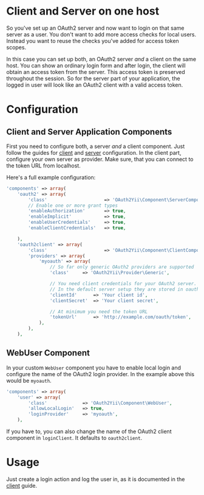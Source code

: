 Client and Server on one host
=============================

So you've set up an OAuth2 server and now want to login on that same server as a user.
You don't want to add more access checks for local users. Instead you want to reuse
the checks you've added for access token scopes.

In this case you can set up both, an OAuth2 server *and* a client on the same host.
You can show an ordinary login form and after login, the client will obtain an access
token from the server. This access token is preserved throughout the session. So for
the server part of your application, the logged in user will look like an OAuth2 client
with a valid access token.

# Configuration

## Client and Server Application Components

First you need to configure both, a server *and* a client component. Just follow the
guides for [client](client.md) and [server](server.md) configuration. In the client
part, configure your own server as provider. Make sure, that you can connect to the
token URL from localhost.

Here's a full example configuration:

```php
'components' => array(
    'oauth2' => array(
        'class'                     => 'OAuth2Yii\Component\ServerComponent',
        // Enable one or more grant types
        'enableAuthorization'       => true,
        'enableImplicit'            => true,
        'enableUserCredentials'     => true,
        'enableClientCredentials'   => true,

    ),
    'oauth2client' => array(
        'class'                     => 'OAuth2Yii\Component\ClientComponent',
        'providers' => array(
            'myoauth' => array(
                // So far only generic OAuth2 providers are supported
                'class'     => 'OAuth2Yii\Provider\Generic',

                // You need client credentials for your OAuth2 server.
                // In the default server setup they are stored in oauth2_clients table.
                'clientId'      => 'Your client id',
                'clientSecret'  => 'Your client secret',

                // At minimum you need the token URL
                'tokenUrl'      => 'http://example.com/oauth/token',
            ),
        ),
    ),
```

## WebUser Component

In your custom `WebUser` component you have to enable local login and configure the
name of the OAuth2 login provider. In the example above this would be `myoauth`.

```php
'components' => array(
    'user' => array(
        'class'             => 'OAuth2Yii\Component\WebUser',
        'allowLocalLogin'   => true,
        'loginProvider'     => 'myoauth',
    ),
```

If you have to, you can also change the name of the OAuth2 client component in `loginClient`.
It defaults to `oauth2client`.

# Usage

Just create a login action and log the user in, as it is documented in the
[client](client.md) guide.
